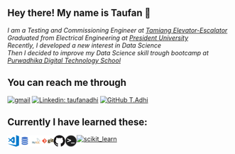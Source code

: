 <h2> Hey there! My name is Taufan 👋</h2>

<p><em>I am a Testing and Commissioning Engineer at <a href="https://www.tamiang.co.id/"> Tamiang Elevator-Escalator</a></br>Graduated from Electrical Engineering at <a href="https://www.president.ac.id/"> President University</a></br>Recently, I developed a new interest in Data Science</a></br>Then I decided to improve my Data Science skill trough bootcamp at <a href="https://www.https://www.purwadhika.com/"> Purwadhika Digital Technology School</a></br>
</em></p>

<h2> You can reach me through</h2>

[![gmail](https://img.shields.io/badge/Gmail-adhi.taufan%40gmail.com-red)](mailto:adhi.taufan@gmail.com)
[![Linkedin: taufanadhi](https://img.shields.io/badge/-taufanadhi-blue?style=flat-square&logo=Linkedin&logoColor=white&link=https://www.linkedin.com/in/thaianebraga/)](https://www.linkedin.com/in/taufanadhi/)
[![GitHub T.Adhi](https://img.shields.io/github/followers/taufanadhi93?label=follow&style=social)](https://github.com/taufanadhi93)
</br>

<h2> Currently I have learned these: </h2>

<img align="left" alt="Visual Studio Code" width="26px" src="https://raw.githubusercontent.com/github/explore/80688e429a7d4ef2fca1e82350fe8e3517d3494d/topics/visual-studio-code/visual-studio-code.png" />
<img align="left" alt="SQL" width="26px"
src="https://raw.githubusercontent.com/github/explore/80688e429a7d4ef2fca1e82350fe8e3517d3494d/topics/sql/sql.png" />
<img align="left" alt="MySQL" width="26px" src="https://raw.githubusercontent.com/github/explore/80688e429a7d4ef2fca1e82350fe8e3517d3494d/topics/mysql/mysql.png" />
<img align="left" alt="Git" width="26px"
src="https://raw.githubusercontent.com/github/explore/80688e429a7d4ef2fca1e82350fe8e3517d3494d/topics/git/git.png" />
<img align="left" alt="GitHub" width="26px" src="https://raw.githubusercontent.com/github/explore/78df643247d429f6cc873026c0622819ad797942/topics/github/github.png" />
<a href="https://scikit-learn.org/" target="_blank"> <img src="https://upload.wikimedia.org/wikipedia/commons/0/05/Scikit_learn_logo_small.svg" alt="scikit_learn" width="40" height="40"/> </a>
<img align="left" alt="Terminal" width="26px" src="https://raw.githubusercontent.com/github/explore/80688e429a7d4ef2fca1e82350fe8e3517d3494d/topics/terminal/terminal.png" />
</br>

